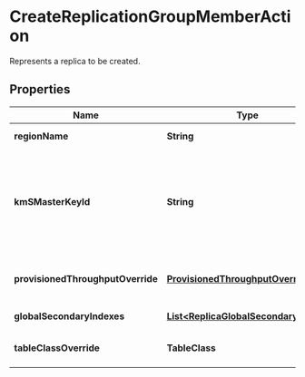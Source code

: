

# CreateReplicationGroupMemberAction

Represents a replica to be created.

## Properties

| Name | Type | Description | Notes |
|------------ | ------------- | ------------- | -------------|
|**regionName** | **String** | The Region where the new replica will be created. |  |
|**kmSMasterKeyId** | **String** | The KMS key that should be used for KMS encryption in the new replica. To specify a key, use its key ID, Amazon Resource Name (ARN), alias name, or alias ARN. Note that you should only provide this parameter if the key is different from the default DynamoDB KMS key &lt;code&gt;alias/aws/dynamodb&lt;/code&gt;. |  [optional] |
|**provisionedThroughputOverride** | [**ProvisionedThroughputOverride**](ProvisionedThroughputOverride.md) | Replica-specific provisioned throughput. If not specified, uses the source table&#39;s provisioned throughput settings. |  [optional] |
|**globalSecondaryIndexes** | [**List&lt;ReplicaGlobalSecondaryIndex&gt;**](ReplicaGlobalSecondaryIndex.md) | Replica-specific global secondary index settings. |  [optional] |
|**tableClassOverride** | **TableClass** | Replica-specific table class. If not specified, uses the source table&#39;s table class. |  [optional] |



